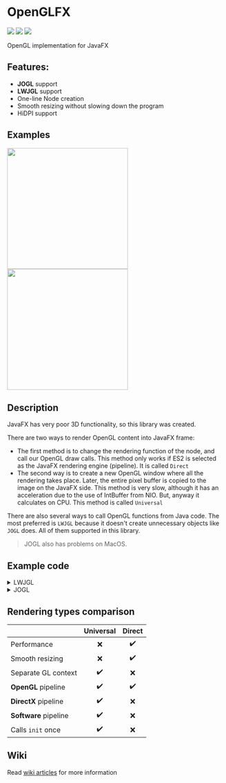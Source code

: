 # OpenGLFX
<a href="LICENSE"><img src="https://img.shields.io/github/license/husker-dev/openglfx?style=flat-square"></a>
<a href="https://jitpack.io/#husker-dev/openglfx"><img src="https://img.shields.io/jitpack/v/github/husker-dev/openglfx?style=flat-square"></a>
<a href="https://github.com/husker-dev/openglfx/releases/latest"><img src="https://img.shields.io/github/v/release/husker-dev/openglfx?style=flat-square"></a>

OpenGL implementation for JavaFX

## Features:
  - **JOGL** support
  - **LWJGL** support
  - One-line Node creation
  - Smooth resizing without slowing down the program
  - HiDPI support

## Examples

<p>
<img src="https://user-images.githubusercontent.com/31825139/129398976-f1317b23-5583-47e9-ab1c-d12eea54d4ab.gif" height="280"/>
<img src="https://user-images.githubusercontent.com/31825139/131416822-b90bb974-583c-48a2-ae47-8e0022fd5229.gif" height="280"/>
</p>

## Description 
JavaFX has very poor 3D functionality, so this library was created.


There are two ways to render OpenGL content into JavaFX frame:
- The first method is to change the rendering function of the node, and call our OpenGL draw calls. 
  This method only works if ES2 is selected as the JavaFX rendering engine (pipeline). It is called ```Direct```
- The second way is to create a new OpenGL window where all the rendering takes place. Later, the entire pixel buffer is copied to the image on the JavaFX side. 
  This method is very slow, although it has an acceleration due to the use of IntBuffer from NIO. But, anyway it calculates on CPU. This method is called ```Universal```

There are also several ways to call OpenGL functions from Java code. The most preferred is ```LWJGL``` because it doesn't create unnecessary objects like ```JOGL``` does. All of them supported in this library.

> JOGL also has problems on MacOS.

## Example code
  <details><summary>LWJGL</summary>

  ### Gradle
  ```groovy
  repositories {
      mavenCentral()
      maven { url 'https://jitpack.io' }
  }
  
  // ...
  
  dependencies {
      // OpenGLFX
      implementation 'com.github.husker-dev.openglfx:core:2.4'
      implementation 'com.github.husker-dev.openglfx:lwjgl:2.4'
    
      // LWJGL
      implementation "org.lwjgl:lwjgl"
      implementation "org.lwjgl:lwjgl-glfw"
      implementation "org.lwjgl:lwjgl-opengl"
      runtimeOnly "org.lwjgl:lwjgl::your-platform"
      runtimeOnly "org.lwjgl:lwjgl-glfw::your-platform"
      runtimeOnly "org.lwjgl:lwjgl-opengl::your-platform"
  
      // Kotlin
      implementation "org.jetbrains.kotlin:kotlin-stdlib"
  
      // ...
  }
  ```
  
  ### Kotlin
  ```kotlin
  val canvas = OpenGLCanvas.create(LWJGL_MODULE, DirectDrawPolicy.NEVER)
  // DirectDrawPolicy.NEVER         - Never use direct render (default)
  // DirectDrawPolicy.IF_AVAILABLE  - Use direct render if available
  // DirectDrawPolicy.ALWAYS        - Use only direct render
  
  canvas.onInitialize {
      // ...
  }
  canvas.onRender {
      // ...
  }
  canvas.onReshape {
      // ...
  }
  canvas.onDispose {
      // ...
  }
  ```
  [Direct LWJGL example](https://github.com/husker-dev/openglfx/blob/master/lwjgl/src/examples/kotlin/Direct.kt)
  
  [Universal LWJGL example](https://github.com/husker-dev/openglfx/blob/master/lwjgl/src/examples/kotlin/Universal.kt)
  
  ---
</details>


<details><summary>JOGL</summary>

  ### Gradle
  ```groovy
  repositories {
      mavenCentral()
      maven { url 'https://jitpack.io' }
  }
  
  // ...
  
  dependencies {
      // OpenGLFX
      implementation 'com.github.husker-dev.openglfx:core:2.4'
      implementation 'com.github.husker-dev.openglfx:jogl:2.4'
    
      // JOGL
      implementation 'org.jogamp.jogl:jogl-all-main:2.3.2'
      implementation 'org.jogamp.gluegen:gluegen-rt-main:2.3.2'
  
      // Kotlin
      implementation "org.jetbrains.kotlin:kotlin-stdlib"
  
      // ...
  }
  ```
  
  ### Kotlin
  ```kotlin
  val canvas = OpenGLCanvas.create(JOGL_MODULE, DirectDrawPolicy.NEVER)
  // DirectDrawPolicy.NEVER         - Never use direct render (default)
  // DirectDrawPolicy.IF_AVAILABLE  - Use direct render if available
  // DirectDrawPolicy.ALWAYS        - Use only direct render
  
  canvas.onInitialize {
      val gl = (canvas as JOGLFXCanvas).gl
      // ...
  }
  canvas.onRender {
      val gl = (canvas as JOGLFXCanvas).gl
      // ...
  }
  canvas.onReshape {
      val gl = (canvas as JOGLFXCanvas).gl
      // ...
  }
  canvas.onDispose {
      val gl = (canvas as JOGLFXCanvas).gl
      // ...
  }
  ```
  
  [Direct JOGL example](https://github.com/husker-dev/openglfx/blob/master/jogl/src/examples/kotlin/Direct.kt)
  
  [Universal JOGL example](https://github.com/husker-dev/openglfx/blob/master/jogl/src/examples/kotlin/Universal.kt)
  
  ---
</details>
   
## Rendering types comparison

  |                       |      Universal     |       Direct
  | --------------------- | :----------------: | :----------------: |
  | Performance           | :x:                | :heavy_check_mark:
  | Smooth resizing       | :x:                | :heavy_check_mark:
  | Separate GL context   | :heavy_check_mark: | :x:
  | **OpenGL** pipeline       | :heavy_check_mark: | :heavy_check_mark:
  | **DirectX** pipeline  | :heavy_check_mark: | :x:
  | **Software** pipeline | :heavy_check_mark: | :x:
  | Calls ```init``` once | :heavy_check_mark: | :x:

## Wiki
  Read [wiki articles](https://github.com/husker-dev/openglfx/wiki) for more information
